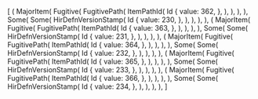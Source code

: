[
    (
        MajorItem(
            Fugitive(
                FugitivePath(
                    ItemPathId(
                        Id {
                            value: 362,
                        },
                    ),
                ),
            ),
        ),
        Some(
            Some(
                HirDefnVersionStamp(
                    Id {
                        value: 230,
                    },
                ),
            ),
        ),
    ),
    (
        MajorItem(
            Fugitive(
                FugitivePath(
                    ItemPathId(
                        Id {
                            value: 363,
                        },
                    ),
                ),
            ),
        ),
        Some(
            Some(
                HirDefnVersionStamp(
                    Id {
                        value: 231,
                    },
                ),
            ),
        ),
    ),
    (
        MajorItem(
            Fugitive(
                FugitivePath(
                    ItemPathId(
                        Id {
                            value: 364,
                        },
                    ),
                ),
            ),
        ),
        Some(
            Some(
                HirDefnVersionStamp(
                    Id {
                        value: 232,
                    },
                ),
            ),
        ),
    ),
    (
        MajorItem(
            Fugitive(
                FugitivePath(
                    ItemPathId(
                        Id {
                            value: 365,
                        },
                    ),
                ),
            ),
        ),
        Some(
            Some(
                HirDefnVersionStamp(
                    Id {
                        value: 233,
                    },
                ),
            ),
        ),
    ),
    (
        MajorItem(
            Fugitive(
                FugitivePath(
                    ItemPathId(
                        Id {
                            value: 366,
                        },
                    ),
                ),
            ),
        ),
        Some(
            Some(
                HirDefnVersionStamp(
                    Id {
                        value: 234,
                    },
                ),
            ),
        ),
    ),
]